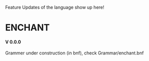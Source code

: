 Feature Updates of the language show up here!

# ENCHANT

#### V 0.0.0

Grammer under construction (in bnf), check Grammar/enchant.bnf

